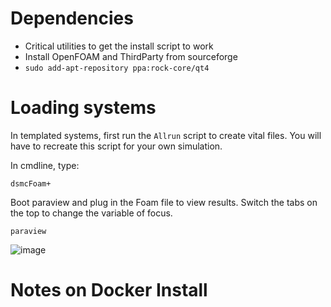 # Dependencies

- Critical utilities to get the install script to work
- Install OpenFOAM and ThirdParty from sourceforge
- `sudo add-apt-repository ppa:rock-core/qt4`

# Loading systems

In templated systems, first run the `Allrun` script to create vital files. You will have to recreate this script for your own simulation.

In cmdline, type:
```
dsmcFoam+
```

Boot paraview and plug in the Foam file to view results. Switch the tabs on the top to change the variable of focus.

```
paraview
```


![image](https://github.com/shuban-789/hyStrath-notes/assets/67974101/cb1bcee9-50f0-4347-9e9d-45ce44127bb3)

# Notes on Docker Install

